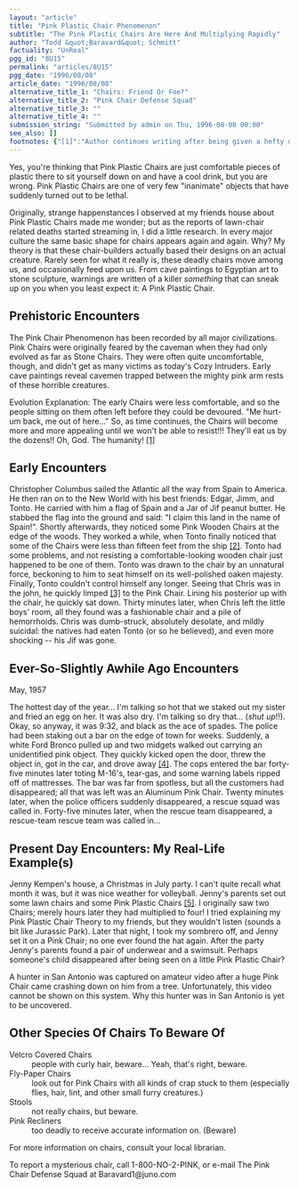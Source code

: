 ```yaml
---
layout: "article"
title: "Pink Plastic Chair Phenomenon"
subtitle: "The Pink Plastic Chairs Are Here And Multiplying Rapidly"
author: "Todd &quot;Baravard&quot; Schmitt"
factuality: "UnReal"
pgg_id: "8U15"
permalink: "articles/8U15"
pgg_date: "1996/08/08"
article_date: "1996/08/08"
alternative_title_1: "Chairs: Friend Or Foe?"
alternative_title_2: "Pink Chair Defense Squad"
alternative_title_3: ""
alternative_title_4: ""
submission_string: "Submitted by admin on Thu, 1996-08-08 00:00"
see_also: []
footnotes: {"[1]":"Author continues writing after being given a hefty dose of tranquilizer.","[2]":"That's five meters.","[3]":"Tonto was well known for having a horribly uncomfortable case of hemorrhoids.","[4]":"And all this before the cops could set down their box of doughnuts.","[5]":"Some Pink Plastic Chairs have evolved the ability of Insidious Mind-Control to use against the daily consumer. They trick them into buying more and more Pink Plastic Chairs."}
---
```

<div>
<p>Yes, you're thinking that Pink Plastic Chairs are just comfortable pieces of plastic there to sit yourself down on and have a cool drink, but you are wrong. Pink Plastic Chairs are one of very few "inanimate" objects that have suddenly turned out to be lethal.</p>
<p>Originally, strange happenstances I observed at my friends house about Pink Plastic Chairs made me wonder; but as the reports of lawn-chair related deaths started streaming in, I did a little research. In every major culture the same basic shape for chairs appears again and again. Why? My theory is that these chair-builders actually based their designs on an actual creature. Rarely seen for what it really is, these deadly chairs move among us, and occasionally feed upon us. From cave paintings to Egyptian art to stone sculpture, warnings are written of a killer <em>something</em> that can sneak up on you when you least expect it: A Pink Plastic Chair.</p>
<h2>Prehistoric Encounters</h2>
<p>The Pink Chair Phenomenon has been recorded by all major civilizations. Pink Chairs were originally feared by the caveman when they had only evolved as far as Stone Chairs. They were often quite uncomfortable, though, and didn't get as many victims as today's Cozy Intruders. Early cave paintings reveal cavemen trapped between the mighty pink arm rests of these horrible creatures.</p>
<p>Evolution Explanation: The early Chairs were less comfortable, and so the people sitting on them often left before they could be devoured. "Me hurt-um back, me out of here..." So, as time continues, the Chairs will become more and more appealing until we won't be able to resist!!! They'll eat us by the dozens!! Oh, God. The humanity! <a href="#footnotes.1" class="footnote-link">[1]</a></p>
<h2>Early Encounters</h2>
<p>Christopher Columbus sailed the Atlantic all the way from Spain to America. He then ran on to the New World with his best friends: Edgar, Jimm, and Tonto. He carried with him a flag of Spain and a Jar of Jif peanut butter. He stabbed the flag into the ground and said: "I claim this land in the name of Spain!". Shortly afterwards, they noticed some Pink Wooden Chairs at the edge of the woods. They worked a while, when Tonto finally noticed that some of the Chairs were less than fifteen feet from the ship <a href="#footnotes.2" class="footnote-link">[2]</a>. Tonto had some problems, and not resisting a comfortable-looking wooden chair just happened to be one of them. Tonto was drawn to the chair by an unnatural force, beckoning to him to seat himself on its well-polished oaken majesty. Finally, Tonto couldn't control himself any longer. Seeing that Chris was in the john, he quickly limped <a href="#footnotes.3" class="footnote-link">[3]</a> to the Pink Chair. Lining his posterior up with the chair, he quickly sat down. Thirty minutes later, when Chris left the little boys' room, all they found was a fashionable chair and a pile of hemorrhoids. Chris was dumb-struck, absolutely desolate, and mildly suicidal: the natives had eaten Tonto (or so he believed), and even more shocking -- his Jif was gone.</p>
<h2>Ever-So-Slightly Awhile Ago Encounters</h2>
<p>May, 1957</p>
<p>The hottest day of the year... I'm talking so hot that we staked out my sister and fried an egg on her. It was also dry. I'm talking so dry that... (<em>shut up</em>!!). Okay, so anyway, it was 9:32, and black as the ace of spades. The police had been staking out a bar on the edge of town for weeks. Suddenly, a white Ford Bronco pulled up and two midgets walked out carrying an unidentified pink object. They quickly kicked open the door, threw the object in, got in the car, and drove away <a href="#footnotes.4" class="footnote-link">[4]</a>. The cops entered the bar forty-five minutes later toting M-16's, tear-gas, and some warning labels ripped off of mattresses. The bar was far from spotless, but all the customers had disappeared; all that was left was an Aluminum Pink Chair. Twenty minutes later, when the police officers suddenly disappeared, a rescue squad was called in. Forty-five minutes later, when the rescue team disappeared, a rescue-team rescue team was called in...</p>
<h2>Present Day Encounters: My Real-Life Example(s)</h2>
<p>Jenny Kempen's house, a Christmas in July party. I can't quite recall what month it was, but it was nice weather for volleyball. Jenny's parents set out some lawn chairs and some Pink Plastic Chairs <a href="#footnotes.5" class="footnote-link">[5]</a>. I originally saw two Chairs; merely hours later they had multiplied to four! I tried explaining my Pink Plastic Chair Theory to my friends, but they wouldn't listen (sounds a bit like Jurassic Park). Later that night, I took my sombrero off, and Jenny set it on a Pink Chair; no one ever found the hat again. After the party Jenny's parents found a pair of underwear and a swimsuit. Perhaps someone's child disappeared after being seen on a little Pink Plastic Chair?</p>
<p>A hunter in San Antonio was captured on amateur video after a huge Pink Chair came crashing down on him from a tree. Unfortunately, this video cannot be shown on this system. Why this hunter was in San Antonio is yet to be uncovered.</p>
<h2>Other Species Of Chairs To Beware Of</h2>
<dl compact>
<dt>Velcro Covered Chairs</dt>
<dd>people with curly hair, beware... Yeah, that's right, beware.</dd>
<dt>Fly-Paper Chairs</dt>
<dd>look out for Pink Chairs with all kinds of crap stuck to them (especially flies, hair, lint, and other small furry creatures.)</dd>
<dt>Stools</dt>
<dd>not really chairs, but beware.</dd>
<dt>Pink Recliners</dt>
<dd>too deadly to receive accurate information on. (Beware)</dd>
</dl>
<p>For more information on chairs, consult your local librarian.</p>
<p>To report a mysterious chair, call 1-800-NO-2-PINK, or e-mail The Pink Chair Defense Squad at Baravard1@juno.com</p>
</div>
